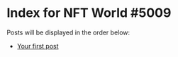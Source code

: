 # Index for NFT World #5009
Posts will be displayed in the order below:

- [Your first post](./001-first.md)

